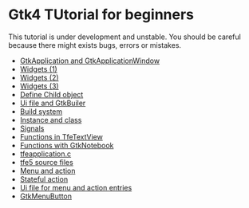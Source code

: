 # Gtk4 TUtorial for beginners

This tutorial is under development and unstable.
You should be careful because there might exists bugs, errors or mistakes.

- [GtkApplication and GtkApplicationWindow](sec1.md)
- [Widgets (1)](sec2.md)
- [Widgets (2)](sec3.md)
- [Widgets (3)](sec4.md)
- [Define Child object](sec5.md)
- [Ui file and GtkBuiler](sec6.md)
- [Build system](sec7.md)
- [Instance and class](sec8.md)
- [Signals](sec9.md)
- [Functions in TfeTextView](sec10.md)
- [Functions with GtkNotebook](sec11.md)
- [tfeapplication.c](sec12.md)
- [tfe5 source files](sec13.md)
- [Menu and action](sec14.md)
- [Stateful action](sec15.md)
- [Ui file for menu and action entries](sec16.md)
- [GtkMenuButton](sec17.md)
